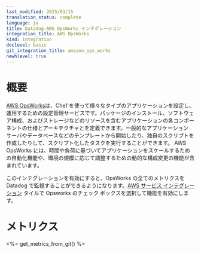```yaml
---
last_modified: 2015/03/15
translation_status: complete
language: ja
title: Datadog-AWS OpsWorks インテグレーション
integration_title: AWS OpsWorks
kind: integration
doclevel: basic
git_integration_title: amazon_ops_works
newhlevel: true
---
```


<!-- [AWS OpsWorks](https://aws.amazon.com/blogs/aws/category/ops-works/) is a configuration management service that helps you configure and operate applications of all shapes and sizes using Chef. You can define the application’s architecture and the specification of each component including package installation, software configuration and resources such as storage. Start from templates for common technologies like application servers and databases or build your own to perform any task that can be scripted. AWS OpsWorks includes automation to scale your application based on time or load and dynamic configuration to orchestrate changes as your environment scales.

Enable this integration to see in Datadog all your Ops Works metrics. You can select the Opsworks check box in the [AWS integration tile](https://app.datadoghq.com/account/settings#integrations/amazon_web_services).
 -->

# 概要

[AWS OpsWorks][1]は、Chef を使って様々なタイプのアプリケーションを設定し、運用するための設定管理サービスです。パッケージのインストール、ソフトウェア構成、およびストレージなどのリソースを含むアプリケーションの各コンポーネントの仕様とアーキテクチャとを定義できます。一般的なアプリケーション サーバやデータベースなどのテンプレートから開始したり、独自のスクリプトを作成したりして、スクリプト化したタスクを実行することができます。 AWS OpsWorks には、時間や負荷に基づいてアプリケーションをスケールするための自動化機能や、環境の規模に応じて調整するための動的な構成変更の機能が含まれています。

このインテグレーションを有効にすると、OpsWorks の全てのメトリクスを Datadog で監視することができるようになります。[AWS サービス インテグレーション][2] タイルで Opsworks のチェック ボックスを選択して機能を有効にします。


<!-- ## Metrics

<%= get_metrics_from_git() %> -->


# メトリクス

<%= get_metrics_from_git() %>

[1]: https://aws.amazon.com/blogs/aws/category/ops-works/
[2]: https://app.datadoghq.com/account/settings#integrations/amazon_web_services
